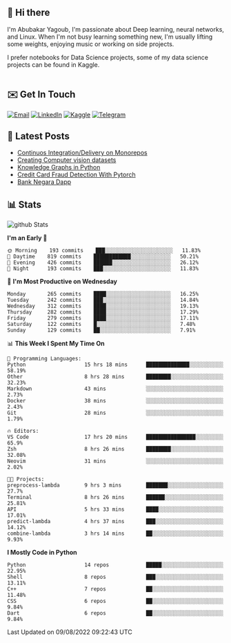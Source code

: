 ## 👋 Hi there

I'm Abubakar Yagoub, I'm passionate about Deep learning, neural networks, and
Linux. When I'm not busy learning something new, I'm usually lifting some
weights, enjoying music or working on side projects.

I prefer notebooks for Data Science projects, some of my data science projects
can be found in Kaggle. <br> <br>

## ✉️ Get In Touch

[![Email](https://img.shields.io/badge/Email-f1f1f1?style=for-the-badge&logo=gmail&logoColor=0f111a)](mailto:hi@blacksuan19.dev)
[![LinkedIn](https://img.shields.io/badge/LinkedIn-0077B5?style=for-the-badge&logo=linkedin&logoColor=white)](https://www.linkedin.com/in/blacksuan19/)
[![Kaggle](https://img.shields.io/badge/Kaggle-5acfff?style=for-the-badge&logo=kaggle&logoColor=white)](http://kaggle.com/abubakaryagob/)
[![Telegram](https://img.shields.io/badge/Telegram-2CA5E0?style=for-the-badge&logo=telegram&logoColor=white)](https://t.me/blacksuan19)

## 📩 Latest Posts

<!-- BLOG-POST-LIST:START -->
- [Continuos Integration/Delivery on Monorepos](http://blacksuan19.dev/blog/github-actions-monorepos/)
- [Creating Computer vision datasets](http://blacksuan19.dev/blog/creating-datasets/)
- [Knowledge Graphs in Python](http://blacksuan19.dev/projects/Knowledge_Graphs/)
- [Credit Card Fraud Detection With Pytorch](http://blacksuan19.dev/projects/credit-card-fraud-detection-with-pytorch/)
- [Bank Negara Dapp](http://blacksuan19.dev/projects/bank-negara/)
<!-- BLOG-POST-LIST:END -->

## 📊 Stats

![github Stats](https://github-readme-stats.vercel.app/api?username=blacksuan19&theme=github_dark&show_icons=true&count_private=true&custom_title=Github%20Stats&hide_border=true)

<!--START_SECTION:waka-->
**I'm an Early 🐤** 

```text
🌞 Morning    193 commits    ███░░░░░░░░░░░░░░░░░░░░░░   11.83% 
🌆 Daytime    819 commits    ████████████░░░░░░░░░░░░░   50.21% 
🌃 Evening    426 commits    ██████░░░░░░░░░░░░░░░░░░░   26.12% 
🌙 Night      193 commits    ███░░░░░░░░░░░░░░░░░░░░░░   11.83%

```
📅 **I'm Most Productive on Wednesday** 

```text
Monday       265 commits    ████░░░░░░░░░░░░░░░░░░░░░   16.25% 
Tuesday      242 commits    ███░░░░░░░░░░░░░░░░░░░░░░   14.84% 
Wednesday    312 commits    ████░░░░░░░░░░░░░░░░░░░░░   19.13% 
Thursday     282 commits    ████░░░░░░░░░░░░░░░░░░░░░   17.29% 
Friday       279 commits    ████░░░░░░░░░░░░░░░░░░░░░   17.11% 
Saturday     122 commits    █░░░░░░░░░░░░░░░░░░░░░░░░   7.48% 
Sunday       129 commits    ██░░░░░░░░░░░░░░░░░░░░░░░   7.91%

```


📊 **This Week I Spent My Time On** 

```text
💬 Programming Languages: 
Python                   15 hrs 18 mins      ██████████████░░░░░░░░░░░   58.19% 
Other                    8 hrs 28 mins       ████████░░░░░░░░░░░░░░░░░   32.23% 
Markdown                 43 mins             ░░░░░░░░░░░░░░░░░░░░░░░░░   2.73% 
Docker                   38 mins             ░░░░░░░░░░░░░░░░░░░░░░░░░   2.43% 
Git                      28 mins             ░░░░░░░░░░░░░░░░░░░░░░░░░   1.79%

🔥 Editors: 
VS Code                  17 hrs 20 mins      ████████████████░░░░░░░░░   65.9% 
Zsh                      8 hrs 26 mins       ████████░░░░░░░░░░░░░░░░░   32.08% 
Neovim                   31 mins             ░░░░░░░░░░░░░░░░░░░░░░░░░   2.02%

🐱‍💻 Projects: 
preprocess-lambda        9 hrs 3 mins        ███████░░░░░░░░░░░░░░░░░░   27.7% 
Terminal                 8 hrs 26 mins       ██████░░░░░░░░░░░░░░░░░░░   25.81% 
API                      5 hrs 33 mins       ████░░░░░░░░░░░░░░░░░░░░░   17.01% 
predict-lambda           4 hrs 37 mins       ███░░░░░░░░░░░░░░░░░░░░░░   14.12% 
combine-lambda           3 hrs 14 mins       ██░░░░░░░░░░░░░░░░░░░░░░░   9.93%

```

**I Mostly Code in Python** 

```text
Python                   14 repos            █████░░░░░░░░░░░░░░░░░░░░   22.95% 
Shell                    8 repos             ███░░░░░░░░░░░░░░░░░░░░░░   13.11% 
C++                      7 repos             ██░░░░░░░░░░░░░░░░░░░░░░░   11.48% 
CSS                      6 repos             ██░░░░░░░░░░░░░░░░░░░░░░░   9.84% 
Dart                     6 repos             ██░░░░░░░░░░░░░░░░░░░░░░░   9.84%

```



 Last Updated on 09/08/2022 09:22:43 UTC
<!--END_SECTION:waka-->
